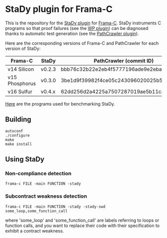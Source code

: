 
# StaDy plugin for Frama-C

This is the repository for the [StaDy plugin](http://gpetiot.github.io/stady.html) for [Frama-C](http://www.frama-c.com/).
StaDy instruments C programs so that proof failures (see the [WP plugin](http://www.frama-c.com/wp.html)) can be diagnosed thanks to automatic test generation (see the [PathCrawler plugin](http://www.frama-c.com/pathcrawler.html)).

Here are the corresponding versions of Frama-C and PathCrawler for each version of StaDy:

| Frama-C        |  StaDy   | PathCrawler (commit ID)                  |
| -------------- | -------- | ---------------------------------------- |
| v14 Silicon    |  v0.2.3  | bbb76c32b22e2eb4f5777196ade9e2eba2c2ad66 |
| v15 Phosphorus |  v0.3.0  | 3be1d9f39982f4ce05c243096020025b5c1d0aec |
| v16 Sulfur     |  v0.4.x  | 62dd256d2a4225a7507287019ae5b11ca9d02075 |

[Here](https://github.com/gpetiot/StaDy) are the programs used for benchmarking StaDy.


## Building

    autoconf
    ./configure
    make
    make install


## Using StaDy

### Non-compliance detection

    frama-c FILE -main FUNCTION -stady

### Subcontract weakness detection

    frama-c FILE -main FUNCTION -stady -stady-swd some_loop,some_function_call

where 'some_loop' and 'some_function_call' are labels referring to loops or
function calls, and you want to replace their code with their specification to
exhibit a contract weakness.
